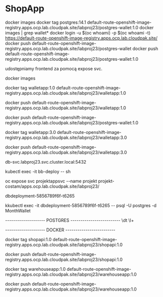 # ShopApp

docker images
docker tag postgres:14.1 default-route-openshift-image-registry.apps.ocp.lab.cloudpak.site/labproj23/postgres-wallet:1.0
docker images | grep wallet*
docker login -u $(oc whoami) -p $(oc whoami -t) https://default-route-openshift-image-registry.apps.ocp.lab.cloudpak.site/
docker push default-route-openshift-image-registry.apps.ocp.lab.cloudpak.site/labproj23/postgres-wallet
docker push default-route-openshift-image-registry.apps.ocp.lab.cloudpak.site/labproj23/postgres-wallet:1.0


udostępniamy frontend za pomocą expose svc.



docker images


docker tag walletapp:1.0 default-route-openshift-image-registry.apps.ocp.lab.cloudpak.site/labproj23/walletapp:1.0



docker push default-route-openshift-image-registry.apps.ocp.lab.cloudpak.site/labproj23/walletapp:1.0

docker push default-route-openshift-image-registry.apps.ocp.lab.cloudpak.site/labproj23/postgres-wallet:1.0




docker tag walletapp:3.0 default-route-openshift-image-registry.apps.ocp.lab.cloudpak.site/labproj23/walletapp:3.0

docker push default-route-openshift-image-registry.apps.ocp.lab.cloudpak.site/labproj23/walletapp:3.0


db-svc.labproj23.svc.cluster.local:5432

kubectl exec -it bb-deploy -- sh



oc expose svc projektappsvc --name projekt
projekt-costam/apps.ocp.lab.cloudpak.site/labproj23/


dbdeployment-5856789f6f-t6265



kkubectl exec -it dbdeployment-5856789f6f-t6265 -- psql -U postgres -d MonthWallet


-------------------- POSTGRES -------------------------
\dt
\l+



-------------------- DOCKER -------------------------


docker tag shopapi:1.0 default-route-openshift-image-registry.apps.ocp.lab.cloudpak.site/labproj23/shopapi:1.0

docker push default-route-openshift-image-registry.apps.ocp.lab.cloudpak.site/labproj23/shopapi:1.0


docker tag warehouseapp:1.0 default-route-openshift-image-registry.apps.ocp.lab.cloudpak.site/labproj23/warehouseapp:1.0

docker push default-route-openshift-image-registry.apps.ocp.lab.cloudpak.site/labproj23/warehouseapp:1.0
